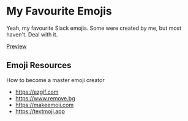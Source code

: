 # My Favourite Emojis

Yeah, my favourite Slack emojis. Some were created by me, but most haven't. Deal with it.

[Preview](preview.md)

## Emoji Resources

How to become a master emoji creator

- https://ezgif.com
- https://www.remove.bg
- https://makeemoji.com
- https://textmoji.app
